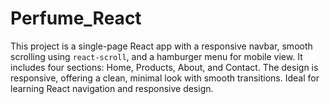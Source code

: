 # Perfume_React
This project is a single-page React app with a responsive navbar, smooth scrolling using `react-scroll`, and a hamburger menu for mobile view. It includes four sections: Home, Products, About, and Contact. The design is responsive, offering a clean, minimal look with smooth transitions. Ideal for learning React navigation and responsive design.
